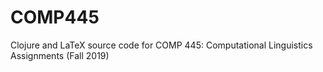 # COMP445
Clojure and LaTeX source code for COMP 445: Computational Linguistics Assignments (Fall 2019)
